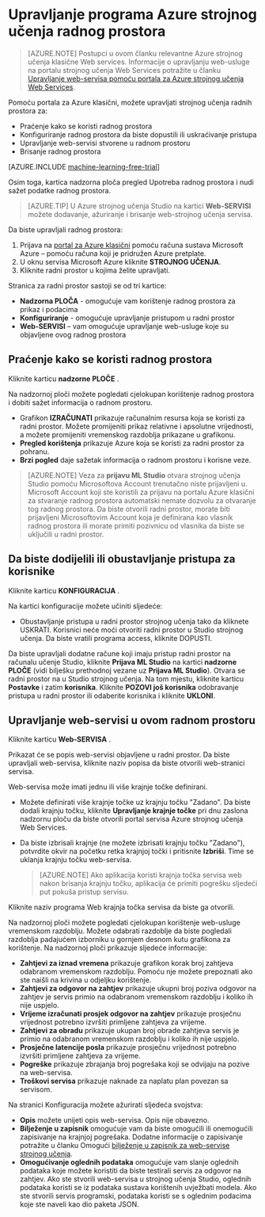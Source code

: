 <properties
    pageTitle="Upravljanje radnom prostoru strojnog učenja | Microsoft Azure"
    description="Upravljanje pristupom radne prostore Azure strojnog učenja, uvođenje i upravljanje ML API web-servisi"
    services="machine-learning"
    documentationCenter=""
    authors="garyericson"
    manager="jhubbard"
    editor="cgronlun"/>

<tags
    ms.service="machine-learning"
    ms.workload="data-services"
    ms.tgt_pltfrm="na"
    ms.devlang="na"
    ms.topic="article"
    ms.date="10/05/2016"
    ms.author="garye"/>


# <a name="manage-an-azure-machine-learning-workspace"></a>Upravljanje programa Azure strojnog učenja radnog prostora

>[AZURE.NOTE] Postupci u ovom članku relevantne Azure strojnog učenja klasične Web services. Informacije o upravljanju web-usluge na portalu strojnog učenja Web Services potražite u članku [Upravljanje web-servisa pomoću portala za Azure strojnog učenja Web Services](machine-learning-manage-new-webservice.md).

Pomoću portala za Azure klasični, možete upravljati strojnog učenja radnih prostora za:

- Praćenje kako se koristi radnog prostora
- Konfiguriranje radnog prostora da biste dopustili ili uskraćivanje pristupa
- Upravljanje web-servisi stvorene u radnom prostoru
- Brisanje radnog prostora

[AZURE.INCLUDE [machine-learning-free-trial](../../includes/machine-learning-free-trial.md)]

Osim toga, kartica nadzorna ploča pregled Upotreba radnog prostora i nudi sažet podatke radnog prostora.  

> [AZURE.TIP] U Azure strojnog učenja Studio na kartici **Web-SERVISI** možete dodavanje, ažuriranje i brisanje web-strojnog učenja servisa.

Da biste upravljali radnog prostora:

1.  Prijava na [portal za Azure klasični](https://manage.windowsazure.com/) pomoću računa sustava Microsoft Azure – pomoću računa koji je pridružen Azure pretplate.
2.  U oknu servisa Microsoft Azure kliknite **STROJNOG UČENJA**.
3.  Kliknite radni prostor u kojima želite upravljati.

Stranica za radni prostor sastoji se od tri kartice:

- **Nadzorna PLOČA** - omogućuje vam korištenje radnog prostora za prikaz i podacima
- **Konfiguriranje** - omogućuje upravljanje pristupom u radni prostor
- **Web-SERVISI** – vam omogućuje upravljanje web-usluge koje su objavljene ovog radnog prostora

## <a name="to-monitor-how-the-workspace-is-being-used"></a>Praćenje kako se koristi radnog prostora

Kliknite karticu **nadzorne PLOČE** .

Na nadzornoj ploči možete pogledati cjelokupan korištenje radnog prostora i dobiti sažet informacija o radnom prostoru.

- Grafikon **IZRAČUNATI** prikazuje računalnim resursa koja se koristi za radni prostor. Možete promijeniti prikaz relativne i apsolutne vrijednosti, a možete promijeniti vremenskog razdoblja prikazane u grafikonu.
- **Pregled korištenja** prikazuje Azure koja se koristi za radni prostor za pohranu.
- **Brzi pogled** daje sažetak informacija o radnom prostoru i korisne veze.

> [AZURE.NOTE] Veza za **prijavu ML Studio** otvara strojnog učenja Studio pomoću Microsoftova Account trenutačno niste prijavljeni u. Microsoft Account koji ste koristili za prijavu na portalu Azure klasični za stvaranje radnog prostora automatski nemate dozvolu za otvaranje tog radnog prostora. Da biste otvorili radni prostor, morate biti prijavljeni Microsoftovim Account koja je definirana kao vlasnik radnog prostora ili morate primiti pozivnicu od vlasnika da biste se uključili u radni prostor.


## <a name="to-grant-or-suspend-access-for-users"></a>Da biste dodijelili ili obustavljanje pristupa za korisnike ##

Kliknite karticu **KONFIGURACIJA** .

Na kartici konfiguracije možete učiniti sljedeće:

- Obustavljanje pristupa u radni prostor strojnog učenja tako da kliknete USKRATI. Korisnici neće moći otvoriti radni prostor u Studio strojnog učenja. Da biste vratili programa access, kliknite DOPUSTI.

Da biste upravljali dodatne račune koji imaju pristup radni prostor na računalu učenje Studio, kliknite **Prijava ML Studio** na kartici **nadzorne PLOČE** (vidi bilješku prethodnoj vezane uz **Prijava ML Studio**). Otvara se radni prostor na u Studio strojnog učenja. Na tom mjestu, kliknite karticu **Postavke** i zatim **korisnika**. Kliknite **POZOVI još korisnika** odobravanje pristupa u radni prostor ili odaberite korisnika i kliknite **UKLONI**.


## <a name="to-manage-web-services-in-this-workspace"></a>Upravljanje web-servisi u ovom radnom prostoru

Kliknite karticu **Web-SERVISA** .

Prikazat će se popis web-servisi objavljene u radni prostor.
Da biste upravljali web-servisa, kliknite naziv popisa da biste otvorili web-stranici servisa.

Web-servisa može imati jednu ili više krajnje točke definirani.

- Možete definirati više krajnje točke uz krajnju točku "Zadano". Da biste dodali krajnju točku, kliknite **Upravljanje krajnje točke** pri dnu zaslona nadzornu ploču da biste otvorili portal servisa Azure strojnog učenja Web Services.

- Da biste izbrisali krajnje (ne možete izbrisati krajnju točku "Zadano"), potvrdite okvir na početku retka krajnjoj točki i pritisnite **Izbriši**. Time se uklanja krajnju točku web-servisa.

    > [AZURE.NOTE] Ako aplikacija koristi krajnja točka servisa web nakon brisanja krajnju točku, aplikacija će primiti pogrešku sljedeći put pokuša pristup servisu.

Kliknite naziv programa Web krajnja točka servisa da biste ga otvorili. 

Na nadzornoj ploči možete pogledati cjelokupan korištenje web-usluge vremenskom razdoblju. Možete odabrati razdoblje da biste pogledali razdoblja padajućem izborniku u gornjem desnom kutu grafikona za korištenje. Na nadzornoj ploči prikazuje sljedeće informacije:

- **Zahtjevi za iznad vremena** prikazuje grafikon korak broj zahtjeva odabranom vremenskom razdoblju. Pomoću nje možete prepoznati ako ste naišli na krivina u odjeljku korištenje.
- **Zahtjevi za odgovor na zahtjev** prikazuje ukupni broj poziva odgovor na zahtjev je servis primio na odabranom vremenskom razdoblju i koliko ih nije uspjelo.
- **Vrijeme izračunati prosjek odgovor na zahtjev** prikazuje prosječnu vrijednost potrebno izvršiti primljene zahtjeva za vrijeme.
- **Zahtjevi za obradu** prikazuje ukupan broj obrade zahtjeva servis je primio na odabranom vremenskom razdoblju i koliko ih nije uspjelo.
- **Prosječne latencije posla** prikazuje prosječnu vrijednost potrebno izvršiti primljene zahtjeva za vrijeme.
- **Pogreške** prikazuje zbrajanja broj pogrešaka koji se odvijaju na pozive na web-servisa.
- **Troškovi servisa** prikazuje naknade za naplatu plan povezan sa servisom.

Na stranici Konfiguracija možete ažurirati sljedeća svojstva:

* **Opis** možete unijeti opis web-servisa. Opis nije obavezno.
* **Bilježenje u zapisnik** omogućuje vam da biste omogućili ili onemogućili zapisivanje na krajnjoj pogrešaka. Dodatne informacije o zapisivanje potražite u članku Omogući [bilježenje u zapisnik za web-servise strojnog učenja](machine-learning-web-services-logging.md).
* **Omogućivanje oglednih podataka** omogućuje vam slanje oglednih podataka koje možete koristiti da biste testirali servis za odgovor na zahtjev. Ako ste stvorili web-servisa u strojnog učenja Studio, oglednih podataka koristi se iz podataka sustava korištenih uvježbati modela. Ako ste stvorili servis programski, podataka koristi se s oglednim podacima koje ste naveli kao dio paketa JSON.

[consume]: machine-learning-consume-web-services.md
[marketplace]: machine-learning-publish-web-service-to-azure-marketplace.md
